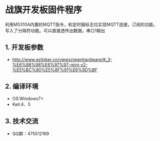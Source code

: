 # 战旗开发板固件程序
利用M5310A内置的MQTT指令，和定时器标志位实现MQTT连接，订阅的功能。写入了分隔符功能。可以直接透传出数据。串口1输出
## 1. 开发板参数
- http://www.ezlinker.cn/views/openhardware/#_3-%E6%88%98%E6%97%97-mini-v2-%E5%BC%80%E5%8F%91%E6%9D%BF
## 2. 编译环境
- OS:Windows7+
- Keil:4、5
## 3. 技术交流
- QQ群：475512169
